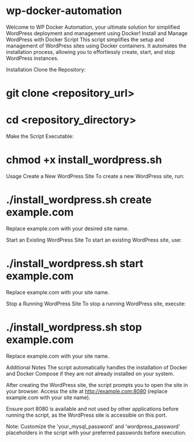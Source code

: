 # wp-docker-automation
Welcome to WP Docker Automation, your ultimate solution for simplified WordPress deployment and management using Docker!
Install and Manage WordPress with Docker Script
This script simplifies the setup and management of WordPress sites using Docker containers. It automates the installation process, allowing you to effortlessly create, start, and stop WordPress instances.

Installation
Clone the Repository:

# git clone <repository_url>
# cd <repository_directory>

Make the Script Executable:

# chmod +x install_wordpress.sh

Usage
Create a New WordPress Site
To create a new WordPress site, run:

# ./install_wordpress.sh create example.com

Replace example.com with your desired site name.

Start an Existing WordPress Site
To start an existing WordPress site, use:

# ./install_wordpress.sh start example.com

Replace example.com with your site name.

Stop a Running WordPress Site
To stop a running WordPress site, execute:

# ./install_wordpress.sh stop example.com

Replace example.com with your site name.

Additional Notes
The script automatically handles the installation of Docker and Docker Compose if they are not already installed on your system.

After creating the WordPress site, the script prompts you to open the site in your browser. Access the site at http://example.com:8080 (replace example.com with your site name).

Ensure port 8080 is available and not used by other applications before running the script, as the WordPress site is accessible on this port.

Note: Customize the 'your_mysql_password' and 'wordpress_password' placeholders in the script with your preferred passwords before execution.


